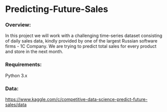 # Predicting-Future-Sales

### Overview:
In this project we will work with a challenging time-series dataset consisting of daily sales data, kindly provided by one of the largest Russian software firms - 1C Company. 
We are trying to predict total sales for every product and store in the next month.

### Requirements:
Python 3.x

### Data:
https://www.kaggle.com/c/competitive-data-science-predict-future-sales/data
